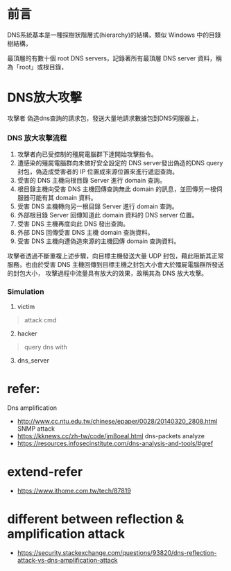 # 前言
DNS系統基本是一種採樹狀階層式(hierarchy)的結構，類似 Windows 中的目錄樹結構，

最頂層的有數十個 root DNS servers，記錄著所有最頂層 DNS server 資料，稱為「root」或根目錄，


# DNS放大攻擊
攻擊者 偽造dns查詢的請求包，發送大量地請求數據包到DNS伺服器上，

### DNS 放大攻擊流程

1. 攻擊者向已受控制的殭屍電腦群下達開始攻擊指令。
2. 遭感染的殭屍電腦群向未做好安全設定的 DNS server發出偽造的DNS query 封包，偽造成受害者的 IP 位置成來源位置來進行遞迴查詢。
3. 受害的 DNS 主機向根目錄 Server 進行 domain 查詢。
4. 根目錄主機向受害 DNS 主機回傳查詢無此 domain 的訊息，並回傳另一根伺服器可能有其 domain 資料。
5. 受害 DNS 主機轉向另一根目錄 Server 進行 domain 查詢。
6. 外部根目錄 Server 回傳知道此 domain 資料的 DNS server 位置。
7. 受害 DNS 主機再度向此 DNS 發出查詢。
8. 外部 DNS 回傳受害 DNS 主機 domain 查詢資料。
9. 受害 DNS 主機向遭偽造來源的主機回傳 domain 查詢資料。

攻擊者透過不斷重複上述步驟，向目標主機發送大量 UDP 封包，藉此阻斷其正常服務，也由於受害 DNS 主機回傳到目標主機之封包大小會大於殭屍電腦群所發送的封包大小， 攻擊過程中流量具有放大的效果，故稱其為 DNS 放大攻擊。


### Simulation
1. victim
> attack cmd
2. hacker
> query dns with
3. dns_server




# refer:
Dns amplification
- http://www.cc.ntu.edu.tw/chinese/epaper/0028/20140320_2808.html
SNMP attack
- https://kknews.cc/zh-tw/code/jm8oeal.html
dns-packets analyze
- https://resources.infosecinstitute.com/dns-analysis-and-tools/#gref


# extend-refer
- https://www.ithome.com.tw/tech/87819


# different between reflection & amplification attack
- https://security.stackexchange.com/questions/93820/dns-reflection-attack-vs-dns-amplification-attack